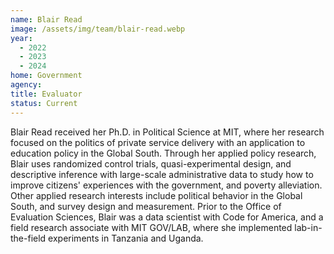 ```yaml
---
name: Blair Read
image: /assets/img/team/blair-read.webp
year:
  - 2022
  - 2023
  - 2024
home: Government
agency:
title: Evaluator
status: Current
---
```

Blair Read received her Ph.D. in Political Science at MIT, where her research focused on the politics of private service delivery with an application to education policy in the Global South. Through her applied policy research, Blair uses randomized control trials, quasi-experimental design, and descriptive inference with large-scale administrative data to study how to improve citizens' experiences with the government, and poverty alleviation. Other applied research interests include political behavior in the Global South, and survey design and measurement. Prior to the Office of Evaluation Sciences, Blair was a data scientist with Code for America, and a field research associate with MIT GOV/LAB, where she implemented lab-in-the-field experiments in Tanzania and Uganda.
